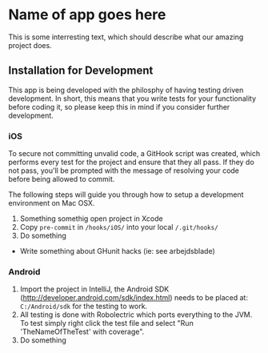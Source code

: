 # Name of app goes here #
This is some interresting text, which should describe what our amazing project does.

## Installation for Development ##
This app is being developed with the philosphy of having testing driven development. In short, this means that you write tests for your functionality before coding it, so please keep this in mind if you consider further development.
### iOS ###
To secure not committing unvalid code, a GitHook script was created, which performs every test for the project and ensure that they all pass. If they do not pass, you'll be prompted with the message of resolving your code before being allowed to commit.

The following steps will guide you through how to setup a development environment on Mac OSX.

1.	Something somethig open project in Xcode
2.	Copy `pre-commit` in `/hooks/iOS/` into your local `/.git/hooks/`
3. 	Do something

* Write something about GHunit hacks (ie: see arbejdsblade)

### Android ###
1. Import the project in IntelliJ, the Android SDK (http://developer.android.com/sdk/index.html) needs to be placed at: `C:/Android/sdk` for the testing to work.
2. All testing is done with Robolectric which ports everything to the JVM. To test simply right click the test file and select "Run 'TheNameOfTheTest' with coverage".
3. Do something